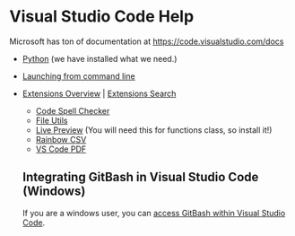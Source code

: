 # Visual Studio Code Help

Microsoft has ton of documentation at <https://code.visualstudio.com/docs>

* [Python](https://marketplace.visualstudio.com/items?itemName=ms-python.python) (we have installed what we need.)
* [Launching from command line](https://code.visualstudio.com/docs/editor/command-line#_launching-from-command-line)
* [Extensions Overview](https://code.visualstudio.com/docs/editor/extension-marketplace) | [Extensions Search](https://marketplace.visualstudio.com/VSCode)
  * [Code Spell Checker](https://marketplace.visualstudio.com/items?itemName=streetsidesoftware.code-spell-checker)
  * [File Utils](https://marketplace.visualstudio.com/items?itemName=sleistner.vscode-fileutils)
  * [Live Preview](https://marketplace.visualstudio.com/items?itemName=ms-vscode.live-server) (You will need this for functions class, so install it!)
  * [Rainbow CSV](https://marketplace.visualstudio.com/items?itemName=mechatroner.rainbow-csv)
  * [VS Code PDF](https://marketplace.visualstudio.com/items?itemName=tomoki1207.pdf)
  
  ## Integrating GitBash in Visual Studio Code (Windows)

  If you are a windows user, you can [access GitBash within Visual Studio Code](https://www.geeksforgeeks.org/how-to-integrate-git-bash-with-visual-studio-code/).
  

  

